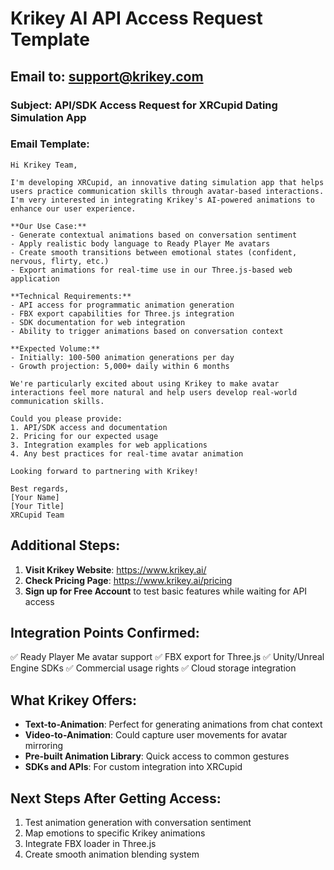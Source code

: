 # Krikey AI API Access Request Template

## Email to: support@krikey.com

### Subject: API/SDK Access Request for XRCupid Dating Simulation App

### Email Template:

```
Hi Krikey Team,

I'm developing XRCupid, an innovative dating simulation app that helps users practice communication skills through avatar-based interactions. I'm very interested in integrating Krikey's AI-powered animations to enhance our user experience.

**Our Use Case:**
- Generate contextual animations based on conversation sentiment
- Apply realistic body language to Ready Player Me avatars
- Create smooth transitions between emotional states (confident, nervous, flirty, etc.)
- Export animations for real-time use in our Three.js-based web application

**Technical Requirements:**
- API access for programmatic animation generation
- FBX export capabilities for Three.js integration
- SDK documentation for web integration
- Ability to trigger animations based on conversation context

**Expected Volume:**
- Initially: 100-500 animation generations per day
- Growth projection: 5,000+ daily within 6 months

We're particularly excited about using Krikey to make avatar interactions feel more natural and help users develop real-world communication skills.

Could you please provide:
1. API/SDK access and documentation
2. Pricing for our expected usage
3. Integration examples for web applications
4. Any best practices for real-time avatar animation

Looking forward to partnering with Krikey!

Best regards,
[Your Name]
[Your Title]
XRCupid Team
```

## Additional Steps:

1. **Visit Krikey Website**: https://www.krikey.ai/
2. **Check Pricing Page**: https://www.krikey.ai/pricing
3. **Sign up for Free Account** to test basic features while waiting for API access

## Integration Points Confirmed:

✅ Ready Player Me avatar support
✅ FBX export for Three.js
✅ Unity/Unreal Engine SDKs
✅ Commercial usage rights
✅ Cloud storage integration

## What Krikey Offers:

- **Text-to-Animation**: Perfect for generating animations from chat context
- **Video-to-Animation**: Could capture user movements for avatar mirroring
- **Pre-built Animation Library**: Quick access to common gestures
- **SDKs and APIs**: For custom integration into XRCupid

## Next Steps After Getting Access:

1. Test animation generation with conversation sentiment
2. Map emotions to specific Krikey animations
3. Integrate FBX loader in Three.js
4. Create smooth animation blending system
